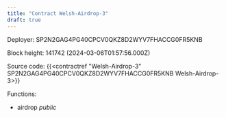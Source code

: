 ```yaml
---
title: "Contract Welsh-Airdrop-3"
draft: true
---
```

Deployer: SP2N2GAG4PG40CPCV0QKZ8D2WYV7FHACCG0FR5KNB


 



Block height: 141742 (2024-03-06T01:57:56.000Z)

Source code: {{<contractref "Welsh-Airdrop-3" SP2N2GAG4PG40CPCV0QKZ8D2WYV7FHACCG0FR5KNB Welsh-Airdrop-3>}}

Functions:

* airdrop _public_

